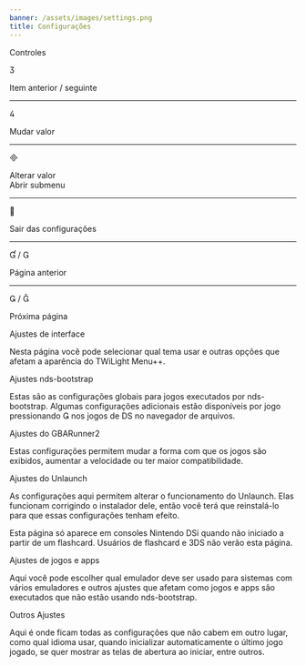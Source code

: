 ```yaml
---
banner: /assets/images/settings.png
title: Configurações
---
```


<div id="conrols" class="section-title">Controles</div>
<div class="section-body">
    <div class="button-action-group">
        <p class="button-action button">&#xE07D;</p>
        <p class="button-action-text">Item anterior / seguinte</p>
    </div>
    <hr>
    <div class="button-action-group">
        <p class="button-action button">&#xE07E;</p>
        <p class="button-action-text">Mudar valor</p>
    </div>
    <hr>
    <div class="button-action-group">
        <p class="button-action button">&#xE000;</p>
        <p class="button-action-text">Alterar valor<br>Abrir submenu</p>
    </div>
    <hr>
    <div class="button-action-group">
        <p class="button-action button">&#xE001;</p>
        <p class="button-action-text">Sair das configurações</p>
    </div>
    <hr>
    <div class="button-action-group">
        <p class="button-action button">&#xE004; / &#xE002;</p>
        <p class="button-action-text">Página anterior</p>
    </div>
    <hr>
    <div class="button-action-group">
        <p class="button-action button">&#xE003; / &#xE005;</p>
        <p class="button-action-text">Próxima página</p>
    </div>
</div>

<div id="gui-settings" class="section-title">Ajustes de interface</div>
<div class="section-body">
    <p>Nesta página você pode selecionar qual tema usar e outras opções que afetam a aparência do TWiLight Menu++.</p>
</div>

<div id="nds-bootstrap-settings" class="section-title">Ajustes nds-bootstrap</div>
<div class="section-body">
    <p>Estas são as configurações globais para jogos executados por nds-bootstrap. Algumas configurações adicionais estão disponíveis por jogo pressionando &#xE003; nos jogos de DS no navegador de arquivos.</p>
</div>

<div id="gbarunner2-settings" class="section-title">Ajustes do GBARunner2</div>
<div class="section-body">
    <p>Estas configurações permitem mudar a forma com que os jogos são exibidos, aumentar a velocidade ou ter maior compatibilidade.</p>
</div>

<div id="unlaunch-settings" class="section-title">Ajustes do Unlaunch</div>
<div class="section-body">
    <p>As configurações aqui permitem alterar o funcionamento do Unlaunch. Elas funcionam corrigindo o instalador dele, então você terá que reinstalá-lo para que essas configurações tenham efeito.</p>
    <p>Esta página só aparece em consoles Nintendo DSi quando não iniciado a partir de um flashcard. Usuários de flashcard e 3DS não verão esta página.</p>
</div>

<div id="games-and-apps-settings" class="section-title">Ajustes de jogos e apps</div>
<div class="section-body">
    <p>Aqui você pode escolher qual emulador deve ser usado para sistemas com vários emuladores e outros ajustes que afetam como jogos e apps são executados que não estão usando nds-bootstrap.</p>
</div>

<div id="misc-settings" class="section-title">Outros Ajustes</div>
<div class="section-body">
    <p>Aqui é onde ficam todas as configurações que não cabem em outro lugar, como qual idioma usar, quando inicializar automaticamente o último jogo jogado, se quer mostrar as telas de abertura ao iniciar, entre outros.</p>
</div>
